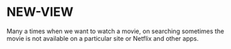 # NEW-VIEW
Many a times when we want to watch a movie, on searching sometimes the movie is not available on a particular site or Netflix and other apps.
